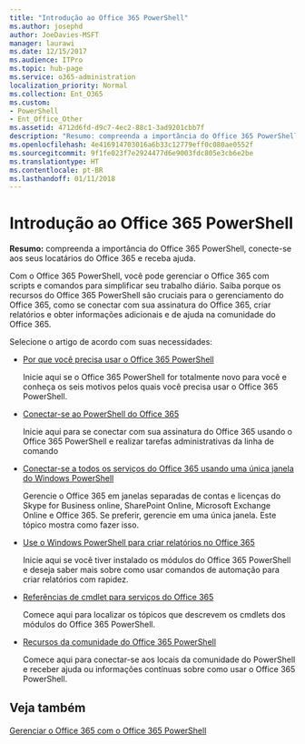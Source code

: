 ```yaml
---
title: "Introdução ao Office 365 PowerShell"
ms.author: josephd
author: JoeDavies-MSFT
manager: laurawi
ms.date: 12/15/2017
ms.audience: ITPro
ms.topic: hub-page
ms.service: o365-administration
localization_priority: Normal
ms.collection: Ent_O365
ms.custom:
- PowerShell
- Ent_Office_Other
ms.assetid: 4712d6fd-d9c7-4ec2-88c1-3ad9201cbb7f
description: "Resumo: compreenda a importância do Office 365 PowerShell, conecte-se aos seus locatários do Office 365 e receba ajuda."
ms.openlocfilehash: 4e416914703016a6b33c12779eff0c080ae0552f
ms.sourcegitcommit: 9f1fe023f7e2924477d6e9003fdc805e3cb6e2be
ms.translationtype: HT
ms.contentlocale: pt-BR
ms.lasthandoff: 01/11/2018
---
```

# <a name="getting-started-with-office-365-powershell"></a>Introdução ao Office 365 PowerShell

 **Resumo:** compreenda a importância do Office 365 PowerShell, conecte-se aos seus locatários do Office 365 e receba ajuda.
  
Com o Office 365 PowerShell, você pode gerenciar o Office 365 com scripts e comandos para simplificar seu trabalho diário. Saiba porque os recursos do Office 365 PowerShell são cruciais para o gerenciamento do Office 365, como se conectar com sua assinatura do Office 365, criar relatórios e obter informações adicionais e de ajuda na comunidade do Office 365.
  
Selecione o artigo de acordo com suas necessidades:
  
- [Por que você precisa usar o Office 365 PowerShell](why-you-need-to-use-office-365-powershell.md)
    
    Inicie aqui se o Office 365 PowerShell for totalmente novo para você e conheça os seis motivos pelos quais você precisa usar o Office 365 PowerShell. 
    
- [Conectar-se ao PowerShell do Office 365](connect-to-office-365-powershell.md)
    
    Inicie aqui para se conectar com sua assinatura do Office 365 usando o Office 365 PowerShell e realizar tarefas administrativas da linha de comando
    
- [Conectar-se a todos os serviços do Office 365 usando uma única janela do Windows PowerShell](connect-to-all-office-365-services-in-a-single-windows-powershell-window.md)
    
    Gerencie o Office 365 em janelas separadas de contas e licenças do Skype for Business online, SharePoint Online, Microsoft Exchange Online e Office 365. Se preferir, gerencie em uma única janela. Este tópico mostra como fazer isso.
    
- [Use o Windows PowerShell para criar relatórios no Office 365](use-windows-powershell-to-create-reports-in-office-365.md)
    
    Inicie aqui se você tiver instalado os módulos do Office 365 PowerShell e deseja saber mais sobre como usar comandos de automação para criar relatórios com rapidez. 
    
- [Referências de cmdlet para serviços do Office 365](cmdlet-references-for-office-365-services.md)
    
    Comece aqui para localizar os tópicos que descrevem os cmdlets dos módulos do Office 365 PowerShell.
    
- [Recursos da comunidade do Office 365 PowerShell](office-365-powershell-community-resources.md)
    
    Comece aqui para conectar-se aos locais da comunidade do PowerShell e receber ajuda ou informações contínuas sobre como usar o Office 365 PowerShell.
    
## <a name="see-also"></a>Veja também

#### 

[Gerenciar o Office 365 com o Office 365 PowerShell](manage-office-365-with-office-365-powershell.md)

